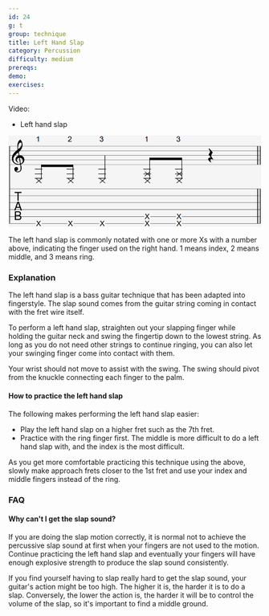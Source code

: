 ```yaml
---
id: 24
g: t
group: technique
title: Left Hand Slap
category: Percussion
difficulty: medium
prereqs: 
demo: 
exercises:
---
```


Video:
- Left hand slap

<div class="tabImg">
  <img src="left-hand-slap.jpg" />
</div>

The left hand slap is commonly notated with one or more Xs with a number above, indicating the finger used on the right hand. 1 means index, 2 means middle, and 3 means ring.

### Explanation

The left hand slap is a bass guitar technique that has been adapted into fingerstyle. The slap sound comes from the guitar string coming in contact with the <span class="tt" data-tip="the metal strips on your fretboard">fret wire</span> itself.

To perform a left hand slap, straighten out your slapping finger while holding the guitar neck and swing the fingertip down to the <span class="tt" data-tip="the string with the lowest pitch, or at the bottom of the tab">lowest string</span>. As long as you do not need other strings to continue ringing, you can also let your swinging finger come into contact with them.

Your wrist should not move to assist with the swing. The swing should pivot from the knuckle connecting each finger to the palm.

#### How to practice the left hand slap

The following makes performing the left hand slap easier:

- Play the left hand slap on a higher fret such as the 7th fret.
- Practice with the ring finger first. The middle is more difficult to do a left hand slap with, and the index is the most difficult.

As you get more comfortable practicing this technique using the above, slowly make approach frets closer to the 1st fret and use your index and middle fingers instead of the ring.

### FAQ

#### Why can't I get the slap sound?

If you are doing the slap motion correctly, it is normal not to achieve the percussive slap sound at first when your fingers are not used to the motion. Continue practicing the left hand slap and eventually your fingers will have enough explosive strength to produce the slap sound consistently.

If you find yourself having to slap really hard to get the slap sound, your guitar's <span class="tt" data-tip="distance from your fret wire to the string">action</span> might be too high. The higher it is, the harder it is to do a slap. Conversely, the lower the action is, the harder it will be to control the volume of the slap, so it's important to find a middle ground. 